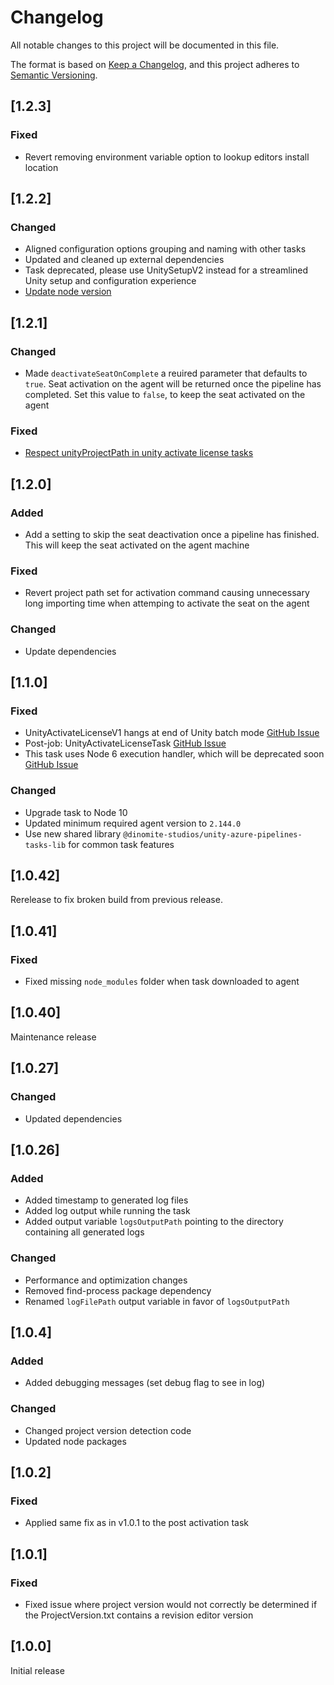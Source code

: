 # Changelog

All notable changes to this project will be documented in this file.

The format is based on [Keep a Changelog](https://keepachangelog.com/en/1.0.0/),
and this project adheres to [Semantic Versioning](https://semver.org/spec/v2.0.0.html).

## [1.2.3]

### Fixed

- Revert removing environment variable option to lookup editors install location

## [1.2.2]

### Changed

- Aligned configuration options grouping and naming with other tasks
- Updated and cleaned up external dependencies
- Task deprecated, please use UnitySetupV2 instead for a streamlined Unity setup and configuration experience
- [Update node version](https://github.com/Dinomite-Studios/unity-azure-pipelines-tasks/pull/259)

## [1.2.1]

### Changed

- Made `deactivateSeatOnComplete` a reuired parameter that defaults to `true`. Seat activation on the agent will be returned once the pipeline has completed. Set this value to `false`, to keep the seat activated on the agent

### Fixed

- [Respect unityProjectPath in unity activate license tasks](https://github.com/Dinomite-Studios/unity-azure-pipelines-tasks/issues/225)

## [1.2.0]

### Added

- Add a setting to skip the seat deactivation once a pipeline has finished. This will keep the seat activated on the agent machine

### Fixed

- Revert project path set for activation command causing unnecessary long importing time when attemping to activate the seat on the agent

### Changed

- Update dependencies

## [1.1.0]

### Fixed

- UnityActivateLicenseV1 hangs at end of Unity batch mode [GitHub Issue](https://github.com/Dinomite-Studios/unity-azure-pipelines-tasks/issues/200)
- Post-job: UnityActivateLicenseTask [GitHub Issue](https://github.com/Dinomite-Studios/unity-azure-pipelines-tasks/issues/194)
- This task uses Node 6 execution handler, which will be deprecated soon [GitHub Issue](https://github.com/Dinomite-Studios/unity-azure-pipelines-tasks/issues/190)

### Changed

- Upgrade task to Node 10
- Updated minimum required agent version to `2.144.0`
- Use new shared library `@dinomite-studios/unity-azure-pipelines-tasks-lib` for common task features

## [1.0.42]

Rerelease to fix broken build from previous release.

## [1.0.41]

### Fixed

- Fixed missing `node_modules` folder when task downloaded to agent

## [1.0.40]

Maintenance release

## [1.0.27]

### Changed

- Updated dependencies

## [1.0.26]

### Added

- Added timestamp to generated log files
- Added log output while running the task
- Added output variable `logsOutputPath` pointing to the directory containing all generated logs

### Changed

- Performance and optimization changes
- Removed find-process package dependency
- Renamed `logFilePath` output variable in favor of `logsOutputPath`

## [1.0.4]

### Added

- Added debugging messages (set debug flag to see in log)

### Changed

- Changed project version detection code
- Updated node packages

## [1.0.2]

### Fixed

- Applied same fix as in v1.0.1 to the post activation task

## [1.0.1]

### Fixed

- Fixed issue where project version would not correctly be determined if the ProjectVersion.txt contains a revision editor version

## [1.0.0]

Initial release